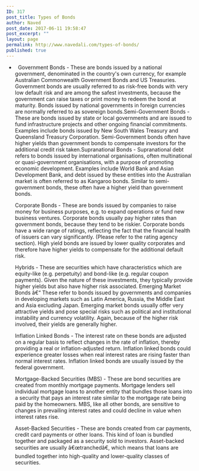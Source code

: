 ```yaml
---
ID: 317
post_title: Types of Bonds
author: Naved
post_date: 2017-06-11 19:58:47
post_excerpt: ""
layout: page
permalink: http://www.navedali.com/types-of-bonds/
published: true
---
```

<ul>
 	<li>&nbsp; Government Bonds - These are bonds issued by a national government, denominated in the country's own currency, for example Australian Commonwealth Government Bonds and US Treasuries. Government bonds are usually referred to as risk-free bonds with very low default risk and are among the safest investments, because the government can raise taxes or print money to redeem the bond at maturity. Bonds issued by national governments in foreign currencies are normally referred to as sovereign bonds.Semi-Government Bonds - These are bonds issued by state or local governments and are issued to fund infrastructure projects and other ongoing financial commitments. Examples include bonds issued by New South Wales Treasury and Queensland Treasury Corporation. Semi-Government bonds often have higher yields than government bonds to compensate investors for the additional credit risk taken.Supranational Bonds - Supranational debt refers to bonds issued by international organisations, often multinational or quasi-government organisations, with a purpose of promoting economic development. Examples include World Bank and Asian Development Bank, and debt issued by these entities into the Australian market is often referred to as Kangaroo bonds. Similar to semi-government bonds, these often have a higher yield than government bonds.

Corporate Bonds - These are bonds issued by companies to raise money for business purposes, e.g. to expand operations or fund new business ventures. Corporate bonds usually pay higher rates than government bonds, because they tend to be riskier. Corporate bonds have a wide range of ratings, reflecting the fact that the financial health of issuers can vary significantly. (Please refer to the rating agency section). High yield bonds are issued by lower quality corporates and therefore have higher yields to compensate for the additional default risk.

Hybrids - These are securities which have characteristics which are equity-like (e.g. perpetuity) and bond-like (e.g. regular coupon payments). Given the nature of these investments, they typically provide higher yields but also have higher risk associated.
Emerging Market Bonds â€“ These refer to bonds issued by governments and companies in developing markets such as Latin America, Russia, the Middle East and Asia excluding Japan. Emerging market bonds usually offer very attractive yields and pose special risks such as political and institutional instability and currency volatility. Again, because of the higher risk involved, their yields are generally higher.

Inflation Linked Bonds - The interest rate on these bonds are adjusted on a regular basis to reflect changes in the rate of inflation, thereby providing a real or inflation-adjusted return. Inflation linked bonds could experience greater losses when real interest rates are rising faster than normal interest rates. Inflation linked bonds are usually issued by the federal government.

Mortgage-Backed Securities (MBS) - These are bond securities are created from monthly mortgage payments. Mortgage lenders sell individual mortgage loans to another entity that bundles those loans into a security that pays an interest rate similar to the mortgage rate being paid by the homeowners. MBS, like all other bonds, are sensitive to changes in prevailing interest rates and could decline in value when interest rates rise.

Asset-Backed Securities - These are bonds created from car payments, credit card payments or other loans. This kind of loan is bundled together and packaged as a security sold to investors. Asset-backed securities are usually â€œtranchedâ€, which means that loans are bundled together into high-quality and lower-quality classes of securities.</li>
</ul>